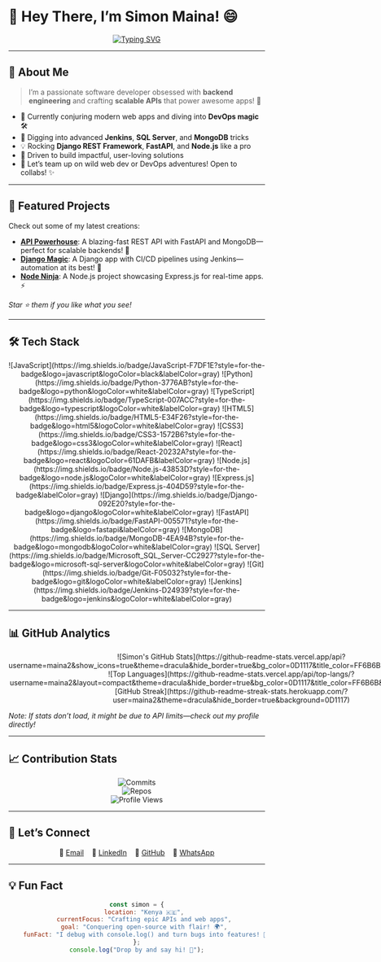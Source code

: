 # 👋 Hey There, I’m Simon Maina! 😄

<div align="center">
  
  [![Typing SVG](https://readme-typing-svg.herokuapp.com?font=Fira+Code&pause=1000&color=FF6B6B¢er=true&vCenter=true&width=435&lines=Software+Dev+from+Kenya;Backend+Wizard+🎩;API+Mastermind;Always+Leveling+Up+💡)](https://git.io/typing-svg)
  
</div>

---

## 🚀 About Me

> I’m a passionate software developer obsessed with **backend engineering** and crafting **scalable APIs** that power awesome apps! 🌟

- 🔭 Currently conjuring modern web apps and diving into **DevOps magic** 🛠️
- 🌱 Digging into advanced **Jenkins**, **SQL Server**, and **MongoDB** tricks
- 💡 Rocking **Django REST Framework**, **FastAPI**, and **Node.js** like a pro
- 🎯 Driven to build impactful, user-loving solutions
- 🤝 Let’s team up on wild web dev or DevOps adventures! Open to collabs! ✨

---

## 🌟 Featured Projects

Check out some of my latest creations:  
- **[API Powerhouse](https://github.com/maina2/api-powerhouse)**: A blazing-fast REST API with FastAPI and MongoDB—perfect for scalable backends! 🚀  
- **[Django Magic](https://github.com/maina2/django-magic)**: A Django app with CI/CD pipelines using Jenkins—automation at its best! 🐍  
- **[Node Ninja](https://github.com/maina2/node-ninja)**: A Node.js project showcasing Express.js for real-time apps. ⚡  

*Star ⭐ them if you like what you see!*

---

## 🛠️ Tech Stack

<div align="center">
  ![JavaScript](https://img.shields.io/badge/JavaScript-F7DF1E?style=for-the-badge&logo=javascript&logoColor=black&labelColor=gray)  
  ![Python](https://img.shields.io/badge/Python-3776AB?style=for-the-badge&logo=python&logoColor=white&labelColor=gray)  
  ![TypeScript](https://img.shields.io/badge/TypeScript-007ACC?style=for-the-badge&logo=typescript&logoColor=white&labelColor=gray)  
  ![HTML5](https://img.shields.io/badge/HTML5-E34F26?style=for-the-badge&logo=html5&logoColor=white&labelColor=gray)  
  ![CSS3](https://img.shields.io/badge/CSS3-1572B6?style=for-the-badge&logo=css3&logoColor=white&labelColor=gray)  
  ![React](https://img.shields.io/badge/React-20232A?style=for-the-badge&logo=react&logoColor=61DAFB&labelColor=gray)  
  ![Node.js](https://img.shields.io/badge/Node.js-43853D?style=for-the-badge&logo=node.js&logoColor=white&labelColor=gray)  
  ![Express.js](https://img.shields.io/badge/Express.js-404D59?style=for-the-badge&labelColor=gray)  
  ![Django](https://img.shields.io/badge/Django-092E20?style=for-the-badge&logo=django&logoColor=white&labelColor=gray)  
  ![FastAPI](https://img.shields.io/badge/FastAPI-005571?style=for-the-badge&logo=fastapi&labelColor=gray)  
  ![MongoDB](https://img.shields.io/badge/MongoDB-4EA94B?style=for-the-badge&logo=mongodb&logoColor=white&labelColor=gray)  
  ![SQL Server](https://img.shields.io/badge/Microsoft_SQL_Server-CC2927?style=for-the-badge&logo=microsoft-sql-server&logoColor=white&labelColor=gray)  
  ![Git](https://img.shields.io/badge/Git-F05032?style=for-the-badge&logo=git&logoColor=white&labelColor=gray)  
  ![Jenkins](https://img.shields.io/badge/Jenkins-D24939?style=for-the-badge&logo=jenkins&logoColor=white&labelColor=gray)
</div>

---

## 📊 GitHub Analytics

<div align="center" style="display: flex; justify-content: space-around; flex-wrap: wrap; gap: 10px;">
  ![Simon's GitHub Stats](https://github-readme-stats.vercel.app/api?username=maina2&show_icons=true&theme=dracula&hide_border=true&bg_color=0D1117&title_color=FF6B6B&icon_color=F8D866)  
  ![Top Languages](https://github-readme-stats.vercel.app/api/top-langs/?username=maina2&layout=compact&theme=dracula&hide_border=true&bg_color=0D1117&title_color=FF6B6B&text_color=FFFFFF)  
  ![GitHub Streak](https://github-readme-streak-stats.herokuapp.com/?user=maina2&theme=dracula&hide_border=true&background=0D1117)
</div>

*Note: If stats don’t load, it might be due to API limits—check out my profile directly!*

---

## 📈 Contribution Stats

<div align="center">

![Commits](https://img.shields.io/badge/dynamic/json?color=FF6B6B&label=Commits&query=%24.totalCommits&url=https%3A%2F%2Fapi.github.com%2Fusers%2Fmaina2&style=flat-square)  
![Repos](https://img.shields.io/badge/dynamic/json?color=00C851&label=Repos&query=%24.public_repos&url=https%3A%2F%2Fapi.github.com%2Fusers%2Fmaina2&style=flat-square)  
![Profile Views](https://komarev.com/ghpvc/?username=maina2&color=blueviolet&style=flat-square)

</div>

---

## 🤝 Let’s Connect

<div align="center">

📧 [Email](mailto:chanzusimon6@gmail.com)    
💼 [LinkedIn](https://linkedin.com/in/YOUR_LINKEDIN)    
🐙 [GitHub](https://github.com/maina2)    
💬 [WhatsApp](https://wa.me/717417314)

</div>

---

## 💡 Fun Fact

<div align="center">

```javascript
const simon = {
    location: "Kenya 🇰🇪",
    currentFocus: "Crafting epic APIs and web apps",
    goal: "Conquering open-source with flair! 🌍",
    funFact: "I debug with console.log() and turn bugs into features! 🐛😂"
};
console.log("Drop by and say hi! 👋");
